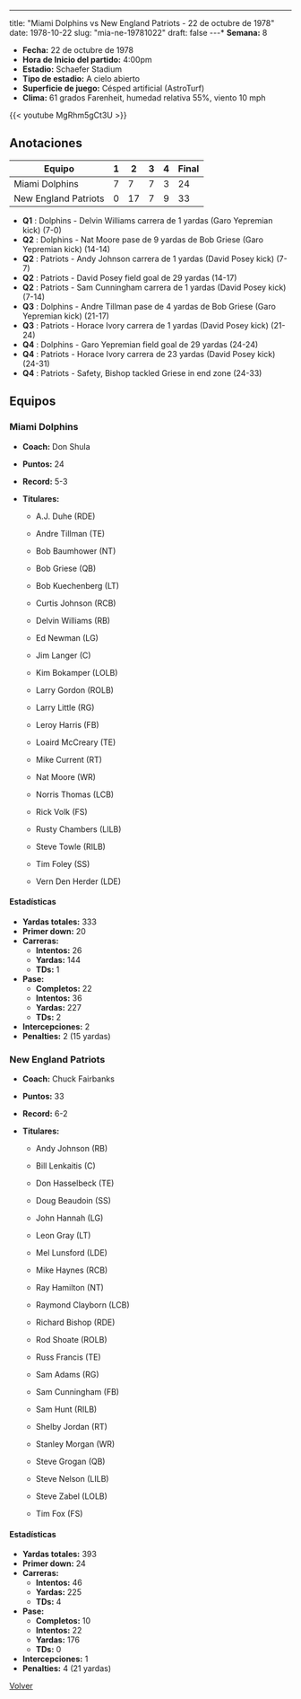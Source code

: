 ---
title: "Miami Dolphins vs New England Patriots - 22 de octubre de 1978"
date: 1978-10-22
slug: "mia-ne-19781022"
draft: false
---* **Semana:** 8
* **Fecha:** 22 de octubre de 1978
* **Hora de Inicio del partido:** 4:00pm
* **Estadio:** Schaefer Stadium
* **Tipo de estadio:** A cielo abierto
* **Superficie de juego:** Césped artificial (AstroTurf)
* **Clima:** 61 grados Farenheit, humedad relativa 55%, viento 10 mph

{{< youtube MgRhm5gCt3U >}}


## Anotaciones
| Equipo | 1 | 2 | 3 | 4 | Final |
|--------|---|---|---|---|-------|
| Miami Dolphins  | 7 | 7 | 7 | 3  | 24 |
| New England Patriots  | 0 | 17 | 7 | 9  | 33 |
* **Q1** : Dolphins - Delvin Williams carrera de 1 yardas (Garo Yepremian kick) (7-0)
* **Q2** : Dolphins - Nat Moore pase de 9 yardas de Bob Griese (Garo Yepremian kick) (14-14)
* **Q2** : Patriots - Andy Johnson carrera de 1 yardas (David Posey kick) (7-7)
* **Q2** : Patriots - David Posey field goal de 29 yardas (14-17)
* **Q2** : Patriots - Sam Cunningham carrera de 1 yardas (David Posey kick) (7-14)
* **Q3** : Dolphins - Andre Tillman pase de 4 yardas de Bob Griese (Garo Yepremian kick) (21-17)
* **Q3** : Patriots - Horace Ivory carrera de 1 yardas (David Posey kick) (21-24)
* **Q4** : Dolphins - Garo Yepremian field goal de 29 yardas (24-24)
* **Q4** : Patriots - Horace Ivory carrera de 23 yardas (David Posey kick) (24-31)
* **Q4** : Patriots - Safety, Bishop tackled Griese in end zone (24-33)


## Equipos


### Miami Dolphins
* **Coach:** Don Shula
* **Puntos:** 24
* **Record:** 5-3
* **Titulares:** 

  * A.J. Duhe (RDE) 

  * Andre Tillman (TE) 

  * Bob Baumhower (NT) 

  * Bob Griese (QB) 

  * Bob Kuechenberg (LT) 

  * Curtis Johnson (RCB) 

  * Delvin Williams (RB) 

  * Ed Newman (LG) 

  * Jim Langer (C) 

  * Kim Bokamper (LOLB) 

  * Larry Gordon (ROLB) 

  * Larry Little (RG) 

  * Leroy Harris (FB) 

  * Loaird McCreary (TE) 

  * Mike Current (RT) 

  * Nat Moore (WR) 

  * Norris Thomas (LCB) 

  * Rick Volk (FS) 

  * Rusty Chambers (LILB) 

  * Steve Towle (RILB) 

  * Tim Foley (SS) 

  * Vern Den Herder (LDE) 

#### Estadísticas
* **Yardas totales:** 333
* **Primer down:** 20
* **Carreras:**
  * **Intentos:** 26
  * **Yardas:** 144
  * **TDs:** 1
* **Pase:**
  * **Completos:** 22
  * **Intentos:** 36
  * **Yardas:** 227
  * **TDs:** 2
* **Intercepciones:** 2
* **Penalties:** 2 (15 yardas)

### New England Patriots
* **Coach:** Chuck Fairbanks
* **Puntos:** 33
* **Record:** 6-2
* **Titulares:** 

  * Andy Johnson (RB) 

  * Bill Lenkaitis (C) 

  * Don Hasselbeck (TE) 

  * Doug Beaudoin (SS) 

  * John Hannah (LG) 

  * Leon Gray (LT) 

  * Mel Lunsford (LDE) 

  * Mike Haynes (RCB) 

  * Ray Hamilton (NT) 

  * Raymond Clayborn (LCB) 

  * Richard Bishop (RDE) 

  * Rod Shoate (ROLB) 

  * Russ Francis (TE) 

  * Sam Adams (RG) 

  * Sam Cunningham (FB) 

  * Sam Hunt (RILB) 

  * Shelby Jordan (RT) 

  * Stanley Morgan (WR) 

  * Steve Grogan (QB) 

  * Steve Nelson (LILB) 

  * Steve Zabel (LOLB) 

  * Tim Fox (FS) 

#### Estadísticas
* **Yardas totales:** 393
* **Primer down:** 24
* **Carreras:**
  * **Intentos:** 46
  * **Yardas:** 225
  * **TDs:** 4
* **Pase:**
  * **Completos:** 10
  * **Intentos:** 22
  * **Yardas:** 176
  * **TDs:** 0
* **Intercepciones:** 1
* **Penalties:** 4 (21 yardas)


[Volver](/historia/1978)
